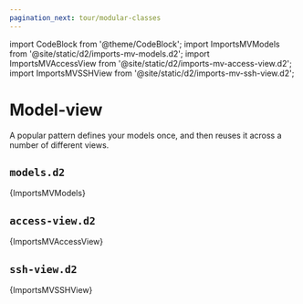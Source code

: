 ```yaml
---
pagination_next: tour/modular-classes
---
```

import CodeBlock from '@theme/CodeBlock';
import ImportsMVModels from '@site/static/d2/imports-mv-models.d2';
import ImportsMVAccessView from '@site/static/d2/imports-mv-access-view.d2';
import ImportsMVSSHView from '@site/static/d2/imports-mv-ssh-view.d2';

# Model-view

A popular pattern defines your models once, and then reuses it across a number of
different views.

## `models.d2`
<CodeBlock className="language-d2-incomplete">
    {ImportsMVModels}
</CodeBlock>

## `access-view.d2`
<CodeBlock className="language-d2-incomplete">
    {ImportsMVAccessView}
</CodeBlock>

<div className="embedSVG" dangerouslySetInnerHTML={{__html: require('@site/static/img/generated/imports-mv-access-view.svg2')}}></div>

## `ssh-view.d2`
<CodeBlock className="language-d2-incomplete">
    {ImportsMVSSHView}
</CodeBlock>

<div className="embedSVG" dangerouslySetInnerHTML={{__html: require('@site/static/img/generated/imports-mv-ssh-view.svg2')}}></div>
